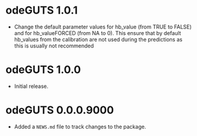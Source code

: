 # odeGUTS 1.0.1
* Change the default parameter values for hb_value (from TRUE to FALSE) and for
hb_valueFORCED (from NA to 0). This ensure that by default hb_values from the calibration
are not used during the predictions as this is usually not recommended

# odeGUTS 1.0.0

* Initial release.

# odeGUTS 0.0.0.9000

* Added a `NEWS.md` file to track changes to the package.

